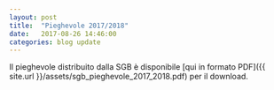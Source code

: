 ```yaml
---
layout: post
title:  "Pieghevole 2017/2018"
date:   2017-08-26 14:46:00
categories: blog update
---
```

Il pieghevole distribuito dalla SGB è disponibile [qui in formato PDF]({{ site.url }}/assets/sgb_pieghevole_2017_2018.pdf) per il download.